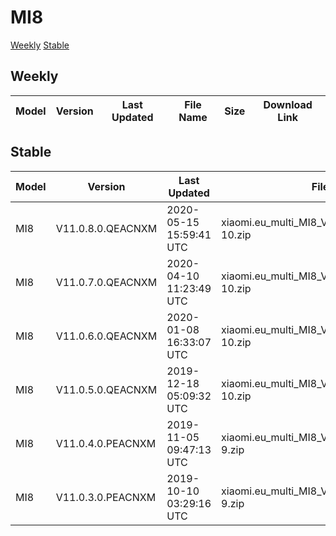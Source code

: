 # MI8
[Weekly](#Weekly)  [Stable](#Stable)
## Weekly
| Model | Version | Last Updated | File Name | Size | Download Link |
| ---- | ---- | ---- | ---- | ---- | ---- |
## Stable
| Model | Version | Last Updated | File Name | Size | Download Link |
| ---- | ---- | ---- | ---- | ---- | ---- |
| MI8 | V11.0.8.0.QEACNXM | 2020-05-15 15:59:41 UTC | xiaomi.eu_multi_MI8_V11.0.8.0.QEACNXM_v11-10.zip | 2.1 GB | [SourceForge](https://sourceforge.net/projects/xiaomi-eu-multilang-miui-roms/files/xiaomi.eu/MIUI-STABLE-RELEASES/MIUIv11/xiaomi.eu_multi_MI8_V11.0.8.0.QEACNXM_v11-10.zip/download) |
| MI8 | V11.0.7.0.QEACNXM | 2020-04-10 11:23:49 UTC | xiaomi.eu_multi_MI8_V11.0.7.0.QEACNXM_v11-10.zip | 2.1 GB | [SourceForge](https://sourceforge.net/projects/xiaomi-eu-multilang-miui-roms/files/xiaomi.eu/MIUI-STABLE-RELEASES/MIUIv11/xiaomi.eu_multi_MI8_V11.0.7.0.QEACNXM_v11-10.zip/download) |
| MI8 | V11.0.6.0.QEACNXM | 2020-01-08 16:33:07 UTC | xiaomi.eu_multi_MI8_V11.0.6.0.QEACNXM_v11-10.zip | 2.0 GB | [SourceForge](https://sourceforge.net/projects/xiaomi-eu-multilang-miui-roms/files/xiaomi.eu/MIUI-STABLE-RELEASES/MIUIv11/xiaomi.eu_multi_MI8_V11.0.6.0.QEACNXM_v11-10.zip/download) |
| MI8 | V11.0.5.0.QEACNXM | 2019-12-18 05:09:32 UTC | xiaomi.eu_multi_MI8_V11.0.5.0.QEACNXM_v11-10.zip | 2.0 GB | [SourceForge](https://sourceforge.net/projects/xiaomi-eu-multilang-miui-roms/files/xiaomi.eu/MIUI-STABLE-RELEASES/MIUIv11/xiaomi.eu_multi_MI8_V11.0.5.0.QEACNXM_v11-10.zip/download) |
| MI8 | V11.0.4.0.PEACNXM | 2019-11-05 09:47:13 UTC | xiaomi.eu_multi_MI8_V11.0.4.0.PEACNXM_v11-9.zip | 1.9 GB | [SourceForge](https://sourceforge.net/projects/xiaomi-eu-multilang-miui-roms/files/xiaomi.eu/MIUI-STABLE-RELEASES/MIUIv11/xiaomi.eu_multi_MI8_V11.0.4.0.PEACNXM_v11-9.zip/download) |
| MI8 | V11.0.3.0.PEACNXM | 2019-10-10 03:29:16 UTC | xiaomi.eu_multi_MI8_V11.0.3.0.PEACNXM_v11-9.zip | 1.9 GB | [SourceForge](https://sourceforge.net/projects/xiaomi-eu-multilang-miui-roms/files/xiaomi.eu/MIUI-STABLE-RELEASES/MIUIv11/xiaomi.eu_multi_MI8_V11.0.3.0.PEACNXM_v11-9.zip/download) |
